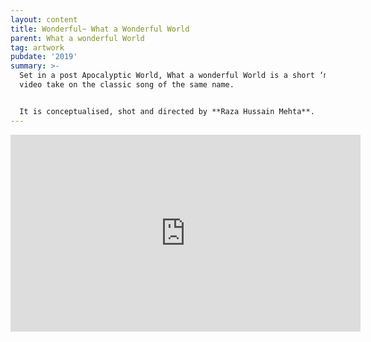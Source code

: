 ```yaml
---
layout: content
title: Wonderful~ What a Wonderful World
parent: What a wonderful World
tag: artwork
pubdate: '2019'
summary: >-
  Set in a post Apocalyptic World, What a wonderful World is a short ‘music’
  video take on the classic song of the same name.


  It is conceptualised, shot and directed by **Raza Hussain Mehta**.
---
```

<iframe width="560" height="315" src="https://www.youtube.com/embed/7ZL_0ZJ7n98" frameborder="0" allow="accelerometer; autoplay; encrypted-media; gyroscope; picture-in-picture" allowfullscreen></iframe>

